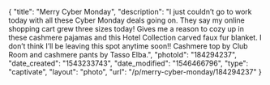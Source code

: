 {
    "title": "Merry Cyber Monday",
    "description": "I just couldn’t go to work today with all these Cyber Monday deals going on. They say my online shopping cart grew three sizes today! Gives me a reason to cozy up in these cashmere pajamas and this Hotel Collection carved faux fur blanket. I don’t think I’ll be leaving this spot anytime soon!!  Cashmere top by Club Room and cashmere pants by Tasso Elba.",
    "photoId": "184294237",
    "date_created": "1543233743",
    "date_modified": "1546466796",
    "type": "captivate",
    "layout": "photo",
    "url": "\/p\/merry-cyber-monday\/184294237"
}